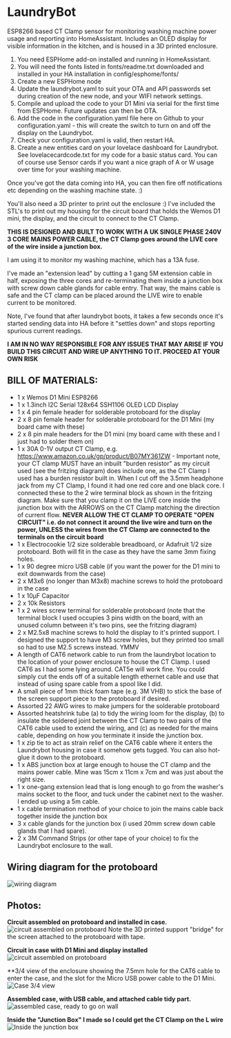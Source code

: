 # LaundryBot
ESP8266 based CT Clamp sensor for monitoring washing machine power usage and reporting into HomeAssistant. Includes an OLED display for visible information in the kitchen, and is housed in a 3D printed enclosure. 

1. You need ESPHome add-on installed and running in HomeAssistant. 
1. You will need the fonts listed in fonts/readme.txt downloaded and installed in your HA installation in config/esphome/fonts/
1. Create a new ESPHome node
1. Update the laundrybot.yaml to suit your OTA and API passwords set during creation of the new node, and your WIFI network settings.
1. Compile and upload the code to your D1 Mini via serial for the first time from ESPHome. Future updates can then be OTA.
1. Add the code in the configuration.yaml file here on Github to your configuration.yaml - this will create the switch to turn on and off the display on the Laundrybot.
1. Check your configuration.yaml is valid, then restart HA.
1. Create a new entities card on your lovelace dashboard for Laundrybot. See lovelacecardcode.txt for my code for a basic status card. You can of course use Sensor cards if you want a nice graph of A or W usage over time for your washing machine.

Once you've got the data coming into HA, you can then fire off notifications etc depending on the washing machine state. :)

You'll also need a 3D printer to print out the enclosure :) I've included the STL's to print out my housing for the circuit board that holds the Wemos D1 mini, the display, and the circuit to connect to the CT Clamp.

**THIS IS DESIGNED AND BUILT TO WORK WITH A UK SINGLE PHASE 240V 3 CORE MAINS POWER CABLE, the CT Clamp goes around the LIVE core of the wire inside a junction box.**

I am using it to monitor my washing machine, which has a 13A fuse. 

I've made an "extension lead" by cutting a 1 gang 5M extension cable in half, exposing the three cores and re-terminating them inside a junction box with screw down cable glands for cable entry. That way, the mains cable is safe and the CT clamp can be placed around the LIVE wire to enable current to be monitored.

Note, I've found that after laundrybot boots, it takes a few seconds once it's started sending data into HA before it "settles down" and stops reporting spurious current readings. 

**I AM IN NO WAY RESPONSIBLE FOR ANY ISSUES THAT MAY ARISE IF YOU BUILD THIS CIRCUIT AND WIRE UP ANYTHING TO IT. PROCEED AT YOUR OWN RISK**

## BILL OF MATERIALS:
* 1 x Wemos D1 Mini ESP8266 
* 1 x 1.3inch I2C Serial 128x64 SSH1106 OLED LCD Display  
* 1 x 4 pin female header for solderable protoboard for the display
* 2 x 8 pin female header for solderable protoboard for the D1 Mini (my board came with these)
* 2 x 8 pin male headers for the D1 mini (my board came with these and I just had to solder them on)
* 1 x 30A 0-1V output CT Clamp, e.g. https://www.amazon.co.uk/gp/product/B07MY361ZW - Important note, your CT clamp MUST have an inbuilt "burden resistor" as my circuit used (see the fritzing diagram) does include one, as the CT Clamp I used has a burden resistor built in. When I cut off the 3.5mm headphone jack from my CT Clamp, I found it had one red core and one black core. I connected these to the 2 wire terminal block as shown in the fritzing diagram. Make sure that you clamp it on the LIVE core inside the junction box with the ARROWS on the CT Clamp matching the direction of current flow. **NEVER ALLOW THE CT CLAMP TO OPERATE "OPEN CIRCUIT" i.e. do not connect it around the live wire and turn on the power, UNLESS the wires from the CT Clamp are connected to the terminals on the circuit board**
* 1 x Electrocookie 1/2 size solderable breadboard, or Adafruit 1/2 size protoboard. Both will fit in the case as they have the same 3mm fixing holes.
* 1 x 90 degree micro USB cable (if you want the power for the D1 mini to exit downwards from the case)
* 2 x M3x6 (no longer than M3x8) machine screws to hold the protoboard in the case
* 1 x 10µF Capacitor
* 2 x 10k Resistors
* 1 x 2 wires screw terminal for solderable protoboard (note that the terminal block I used occupies 3 pins width on the board, with an unused column between it's two pins, see the fritzing diagram)
* 2 x M2.5x8 machine screws to hold the display to it's printed support. I designed the support to have M3 screw holes, but they printed too small so had to use M2.5 screws instead. YMMV
* A length of CAT6 network cable to run from the laundrybot location to the location of your power enclosure to house the CT Clamp. I used CAT6 as I had some lying around. CAT5e will work fine.  You could simply cut the ends off of a suitable length ethernet cable and use that instead of using spare cable from a spool like I did. 
* A small piece of 1mm thick foam tape (e.g. 3M VHB) to stick the base of the screen support piece to the protoboard if desired.
* Assorted 22 AWG wires to make jumpers for the solderable protoboard
* Assorted heatshrink tube (a) to tidy the wiring loom for the display, (b) to insulate the soldered joint between the CT Clamp to two pairs of the CAT6 cable used to extend the wiring, and (c) as needed for the mains cable, depending on how you terminate it inside the junction box.
* 1 x zip tie to act as strain relief on the CAT6 cable where it enters the Laundrybot housing in case it somehow gets tugged. You can also hot-glue it down to the protoboard. 
* 1 x ABS junction box at large enough to house the CT clamp and the mains power cable. Mine was 15cm x 11cm x 7cm and was just about the right size.
* 1 x one-gang extension lead that is long enough to go from the washer's mains socket to the floor, and tuck under the cabinet next to the washer. I ended up using a 5m cable.
* 1 x cable termination method of your choice to join the mains cable back together inside the junction box
* 3 x cable glands for the junction box (i used 20mm screw down cable glands that I had spare).
* 2 x 3M Command Strips (or other tape of your choice) to fix the Laundrybot enclosure to the wall.

## Wiring diagram for the protoboard
![wiring diagram](https://github.com/tallnhairydave/LaundryBot/blob/main/photos/fritzing_diagram.png)

## Photos:
**Circuit assembled on protoboard and installed in case.** 
![circuit assembled on protoboard](https://github.com/tallnhairydave/LaundryBot/blob/main/photos/IMG_1792.jpeg)
Note the 3D printed support "bridge" for the screen attached to the protoboard with tape.

**Circuit in case with D1 Mini and display installed**
![circuit assembled on protoboard](https://github.com/tallnhairydave/LaundryBot/blob/main/photos/IMG_1790.jpeg)

**3/4 view of the enclosure showing the 7.5mm hole for the CAT6 cable to enter the case, and the slot for the Micro USB power cable to the D1 Mini.
![Case 3/4 view](https://github.com/tallnhairydave/LaundryBot/blob/main/photos/IMG_1793.jpeg)

**Assembled case, with USB cable, and attached cable tidy part.**
![assembled case, ready to go on wall](https://github.com/tallnhairydave/LaundryBot/blob/main/photos/IMG_1789.jpeg)

**Inside the "Junction Box" I made so I could get the CT Clamp on the L wire**
![Inside the junction box](https://github.com/tallnhairydave/LaundryBot/blob/main/photos/IMG_1791.JPG)

